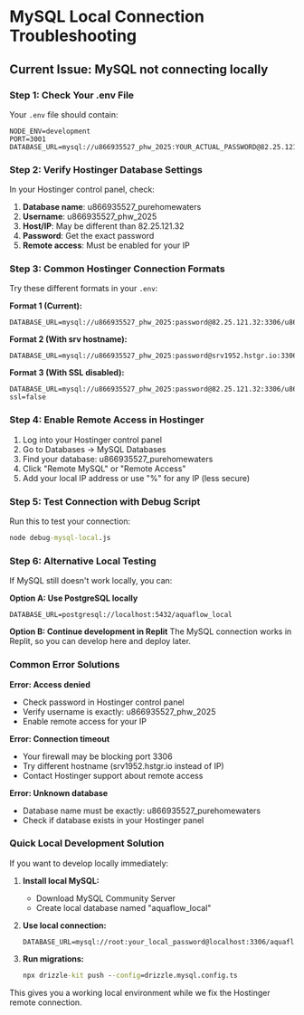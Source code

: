 # MySQL Local Connection Troubleshooting

## Current Issue: MySQL not connecting locally

### Step 1: Check Your .env File
Your `.env` file should contain:
```env
NODE_ENV=development
PORT=3001
DATABASE_URL=mysql://u866935527_phw_2025:YOUR_ACTUAL_PASSWORD@82.25.121.32:3306/u866935527_purehomewaters
```

### Step 2: Verify Hostinger Database Settings
In your Hostinger control panel, check:
1. **Database name**: u866935527_purehomewaters
2. **Username**: u866935527_phw_2025
3. **Host/IP**: May be different than 82.25.121.32
4. **Password**: Get the exact password
5. **Remote access**: Must be enabled for your IP

### Step 3: Common Hostinger Connection Formats
Try these different formats in your `.env`:

**Format 1 (Current):**
```env
DATABASE_URL=mysql://u866935527_phw_2025:password@82.25.121.32:3306/u866935527_purehomewaters
```

**Format 2 (With srv hostname):**
```env
DATABASE_URL=mysql://u866935527_phw_2025:password@srv1952.hstgr.io:3306/u866935527_purehomewaters
```

**Format 3 (With SSL disabled):**
```env
DATABASE_URL=mysql://u866935527_phw_2025:password@82.25.121.32:3306/u866935527_purehomewaters?ssl=false
```

### Step 4: Enable Remote Access in Hostinger
1. Log into your Hostinger control panel
2. Go to Databases → MySQL Databases
3. Find your database: u866935527_purehomewaters
4. Click "Remote MySQL" or "Remote Access"
5. Add your local IP address or use "%" for any IP (less secure)

### Step 5: Test Connection with Debug Script
Run this to test your connection:
```cmd
node debug-mysql-local.js
```

### Step 6: Alternative Local Testing
If MySQL still doesn't work locally, you can:

**Option A: Use PostgreSQL locally**
```env
DATABASE_URL=postgresql://localhost:5432/aquaflow_local
```

**Option B: Continue development in Replit**
The MySQL connection works in Replit, so you can develop here and deploy later.

### Common Error Solutions

**Error: Access denied**
- Check password in Hostinger control panel
- Verify username is exactly: u866935527_phw_2025
- Enable remote access for your IP

**Error: Connection timeout**
- Your firewall may be blocking port 3306
- Try different hostname (srv1952.hstgr.io instead of IP)
- Contact Hostinger support about remote access

**Error: Unknown database**
- Database name must be exactly: u866935527_purehomewaters
- Check if database exists in your Hostinger panel

### Quick Local Development Solution
If you want to develop locally immediately:

1. **Install local MySQL:**
   - Download MySQL Community Server
   - Create local database named "aquaflow_local"
   
2. **Use local connection:**
   ```env
   DATABASE_URL=mysql://root:your_local_password@localhost:3306/aquaflow_local
   ```

3. **Run migrations:**
   ```cmd
   npx drizzle-kit push --config=drizzle.mysql.config.ts
   ```

This gives you a working local environment while we fix the Hostinger remote connection.